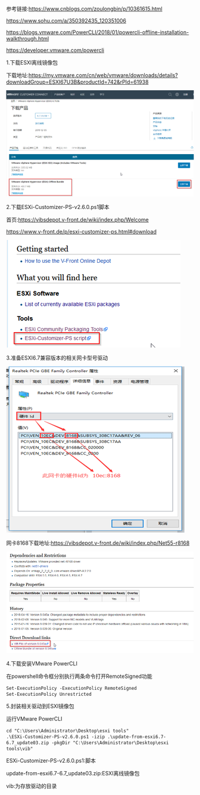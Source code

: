参考链接:https://www.cnblogs.com/zoulongbin/p/10361615.html

https://www.sohu.com/a/350392435_120351006

https://blogs.vmware.com/PowerCLI/2018/01/powercli-offline-installation-walkthrough.html

https://developer.vmware.com/powercli










1.下载ESXI离线镜像包

下载地址:https://my.vmware.com/cn/web/vmware/downloads/details?downloadGroup=ESXI67U3B&productId=742&rPId=61938

![image-20210406214850235](esxi添加第三方驱动.assets/image-20210406214850235.png)





2.下载ESXi-Customizer-PS-v2.6.0.ps1脚本

首页:https://vibsdepot.v-front.de/wiki/index.php/Welcome

https://www.v-front.de/p/esxi-customizer-ps.html#download

![image-20210406215750311](esxi添加第三方驱动.assets/image-20210406215750311.png)





3.准备ESXI6.7兼容版本的相关网卡型号驱动

![img](esxi添加第三方驱动.assets/435896-20190211135152231-1975839244.png)

网卡8168下载地址:https://vibsdepot.v-front.de/wiki/index.php/Net55-r8168

![image-20210406215422494](esxi添加第三方驱动.assets/image-20210406215422494.png)







4.下载安装VMware PowerCLI

在powershell命令框分别执行两条命令打开RemoteSigned功能

```
Set-ExecutionPolicy -ExecutionPolicy RemoteSigned
Set-ExecutionPolicy Unrestricted
```





5.封装相关驱动到ESXI镜像包

运行VMware PowerCLI

```
cd "C:\Users\Administrator\Desktop\esxi tools"
.\ESXi-Customizer-PS-v2.6.0.ps1 -izip .\update-from-esxi6.7-6.7_update03.zip -pkgDir "C:\Users\Administrator\Desktop\esxi tools\vib"
```

ESXi-Customizer-PS-v2.6.0.ps1:脚本

update-from-esxi6.7-6.7_update03.zip:ESXI离线镜像包

vib:为存放驱动的目录